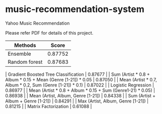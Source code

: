 # music-recommendation-system
Yahoo Music Recommendation

Please refer PDF for details of this project.

| Methods  | Score |
| ------------- | ------------- |
| Ensemble  | 0.87752  |
| Random forest  | 0.87683  |

| Gradient Boosted Tree Classification  | 0.87677  |
| Sum (Artist * 0.8 + Album * 0.15 + Mean (Genre [1-21]) * 0.05  | 0.87050  |
| Mean (Artist * 0.7, Album * 0.2, Sum (Genre [1-21]) * 0.1)  | 0.87022  |
| Logistic Regression  | 0.86977  |
| Mean (Artist * 0.8 + Album * 0.15 + Sum (Genre1-21) * 0.05) | 0.86938  |
| Mean (Artist, Album, Genre [1-21])  | 0.84338 |
| Sum (Artist + Album + Genre [1-21])  | 0.84291  |
| Max (Artist, Album, Genre [1-21])  | 0.81215  |
| Matrix Factorization   | 0.61088  |







 






